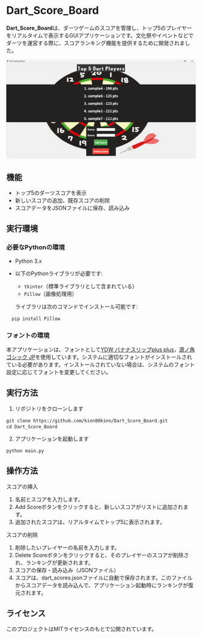 # Dart_Score_Board

**Dart_Score_Board**は、ダーツゲームのスコアを管理し、トップ5のプレイヤーをリアルタイムで表示するGUIアプリケーションです。文化祭やイベントなどでダーツを運営する際に、スコアランキング機能を提供するために開発されました。


![エビフライトライアングル](screenshot.png "サンプル")

## 機能
- トップ5のダーツスコアを表示
- 新しいスコアの追加、既存スコアの削除
- スコアデータをJSONファイルに保存、読み込み

## 実行環境

### 必要なPythonの環境
- Python 3.x
- 以下のPythonライブラリが必要です:
  - `tkinter`（標準ライブラリとして含まれている）
  - `Pillow`（画像処理用）

  ライブラリは次のコマンドでインストール可能です:
```bash
  pip install Pillow
```

### フォントの環境
本アプリケーションは、フォントとして[YDW バナナスリップplus plus](https://sankoufont.com/japanese-font/bananaslip-plus/)，[源ノ角ゴシック JP](https://github.com/adobe-fonts/source-han-sans/tree/release/SubsetOTF)を使用しています。システムに適切なフォントがインストールされている必要があります。インストールされていない場合は、システムのフォント設定に応じてフォントを変更してください。

## 実行方法
1. リポジトリをクローンします
```
git clone https://github.com/kinn00kinn/Dart_Score_Board.git
cd Dart_Score_Board
```

2. アプリケーションを起動します
```
python main.py
```

## 操作方法
スコアの挿入
1. 名前とスコアを入力します。
2. Add Scoreボタンをクリックすると、新しいスコアがリストに追加されます。
3. 追加されたスコアは、リアルタイムでトップ5に表示されます。

スコアの削除
1. 削除したいプレイヤーの名前を入力します。
2. Delete Scoreボタンをクリックすると、そのプレイヤーのスコアが削除され、ランキングが更新されます。
3. スコアの保存・読み込み（JSONファイル）
4. スコアは、dart_scores.jsonファイルに自動で保存されます。このファイルからスコアデータを読み込んで、アプリケーション起動時にランキングが復元されます。

## ライセンス
このプロジェクトはMITライセンスのもとで公開されています。